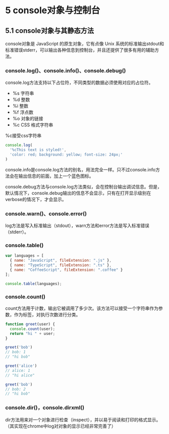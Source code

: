 # 5 console对象与控制台

## 5.1 console对象与其静态方法

console对象是 JavaScript 的原生对象，它有点像 Unix 系统的标准输出stdout和标准错误stderr，可以输出各种信息到控制台，并且还提供了很多有用的辅助方法。

### console.log()、console.info()、console.debug()

console.log方法支持以下占位符，不同类型的数据必须使用对应的占位符。

- %s 字符串
- %d 整数
- %i 整数
- %f 浮点数
- %o 对象的链接
- %c CSS 格式字符串

%c接受css字符串

```js
console.log(
  '%cThis text is styled!',
  'color: red; background: yellow; font-size: 24px;'
)
```

console.info是console.log方法的别名，用法完全一样。只不过console.info方法会在输出信息的前面，加上一个蓝色图标。

console.debug方法与console.log方法类似，会在控制台输出调试信息。但是，默认情况下，console.debug输出的信息不会显示，只有在打开显示级别在verbose的情况下，才会显示。

### console.warn()、console.error()

log方法是写入标准输出（stdout），warn方法和error方法是写入标准错误（stderr）。

### console.table()

```js
var languages = [
  { name: "JavaScript", fileExtension: ".js" },
  { name: "TypeScript", fileExtension: ".ts" },
  { name: "CoffeeScript", fileExtension: ".coffee" }
];

console.table(languages);
```

### console.count()

count方法用于计数，输出它被调用了多少次。该方法可以接受一个字符串作为参数，作为标签，对执行次数进行分类。

```js
function greet(user) {
  console.count(user);
  return "hi " + user;
}

greet('bob')
// bob: 1
// "hi bob"

greet('alice')
// alice: 1
// "hi alice"

greet('bob')
// bob: 2
// "hi bob"
```

### console.dir()，console.dirxml()

dir方法用来对一个对象进行检查（inspect），并以易于阅读和打印的格式显示。（其实现在chrome中log对对象的显示已经非常完善了）


